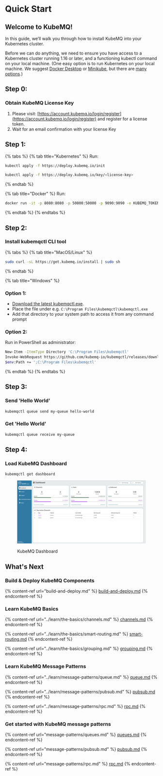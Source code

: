 # Quick Start

## **Welcome to KubeMQ!**

In this guide, we’ll walk you through how to install KubeMQ into your Kubernetes cluster.

Before we can do anything, we need to ensure you have access to a Kubernetes cluster running 1.16 or later, and a functioning kubectl command on your local machine. (One easy option is to run Kubernetes on your local machine. We suggest [Docker Desktop](https://www.docker.com/products/docker-desktop) or [Minikube](https://kubernetes.io/docs/tasks/tools/install-minikube/), but there are [many options](https://kubernetes.io/docs/setup/).)

## Step 0:

### Obtain KubeMQ License Key

1. Please visit: [https://account.kubemq.io/login/register](https://account.kubemq.io/login/register) and register for a license token.
2. Wait for an email confirmation with your license Key

## Step 1:

{% tabs %}
{% tab title="Kubernetes" %}
Run:

```bash
kubectl apply -f https://deploy.kubemq.io/init
```

```bash
kubectl apply -f https://deploy.kubemq.io/key/<license-key>
```
{% endtab %}

{% tab title="Docker" %}
Run:

```bash
docker run -it -p 8080:8080 -p 50000:50000 -p 9090:9090 -e KUBEMQ_TOKEN=<license-key> kubemq/kubemq
```
{% endtab %}
{% endtabs %}



## Step 2:

### Install kubemqctl CLI tool

{% tabs %}
{% tab title="MacOS/Linux" %}
```bash
sudo curl -sL https://get.kubemq.io/install | sudo sh
```
{% endtab %}

{% tab title="Windows" %}
### Option 1:

* [Download the latest kubemqctl.exe](https://github.com/kubemq-io/kubemqctl/releases/download/latest/kubemqctl.exe).
* Place the file under e.g. `C:\Program Files\kubemqctl\kubemqctl.exe`
* Add that directory to your system path to access it from any command prompt

### Option 2:

Run in PowerShell as administrator:

```bash
New-Item -ItemType Directory 'C:\Program Files\kubemqctl'
Invoke-WebRequest https://github.com/kubemq-io/kubemqctl/releases/download/latest/kubemqctl.exe -OutFile 'C:\Program Files\kubemqctl\kubemqctl.exe'
$env:Path += ';C:\Program Files\kubemqctl'
```
{% endtab %}
{% endtabs %}

## Step 3:

### Send 'Hello World'

```bash
kubemqctl queue send my-queue hello-world
```

### Get 'Hello World'

```bash
kubemqctl queue receive my-queue
```

## Step 4:

### Load KubeMQ Dashboard

```
kubemqctl get dashboard
```

<figure><img src="../.gitbook/assets/Snag_1237dbef.png" alt=""><figcaption><p>KubeMQ Dashboard</p></figcaption></figure>

## What's Next

### Build & Deploy KubeMQ Components

{% content-ref url="build-and-deploy.md" %}
[build-and-deploy.md](build-and-deploy.md)
{% endcontent-ref %}



### Learn KubeMQ Basics

{% content-ref url="../learn/the-basics/channels.md" %}
[channels.md](../learn/the-basics/channels.md)
{% endcontent-ref %}

{% content-ref url="../learn/the-basics/smart-routing.md" %}
[smart-routing.md](../learn/the-basics/smart-routing.md)
{% endcontent-ref %}

{% content-ref url="../learn/the-basics/grouping.md" %}
[grouping.md](../learn/the-basics/grouping.md)
{% endcontent-ref %}

### Learn KubeMQ Message Patterns

{% content-ref url="../learn/message-patterns/queue.md" %}
[queue.md](../learn/message-patterns/queue.md)
{% endcontent-ref %}

{% content-ref url="../learn/message-patterns/pubsub.md" %}
[pubsub.md](../learn/message-patterns/pubsub.md)
{% endcontent-ref %}

{% content-ref url="../learn/message-patterns/rpc.md" %}
[rpc.md](../learn/message-patterns/rpc.md)
{% endcontent-ref %}

### Get started with KubeMQ message patterns

{% content-ref url="message-patterns/queues.md" %}
[queues.md](message-patterns/queues.md)
{% endcontent-ref %}

{% content-ref url="message-patterns/pubsub.md" %}
[pubsub.md](message-patterns/pubsub.md)
{% endcontent-ref %}

{% content-ref url="message-patterns/rpc.md" %}
[rpc.md](message-patterns/rpc.md)
{% endcontent-ref %}

